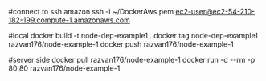 #connect to ssh amazon 
ssh -i ~/DockerAws.pem ec2-user@ec2-54-210-182-199.compute-1.amazonaws.com



#local
docker build -t node-dep-example1 .
docker tag node-dep-example1 razvan176/node-example-1
docker push razvan176/node-example-1

#server side
docker pull razvan176/node-example-1
docker run -d --rm -p 80:80  razvan176/node-example-1 
